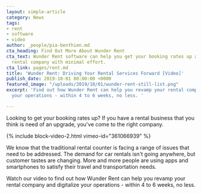```yaml
---
layout: simple-article
category: News
tags:
- rent
- software
- video
author: _people/pia-benthien.md
cta_heading: Find Out More About Wunder Rent
cta_text: Wunder Rent software can help you get your booking rates up and revamp your
  rental company with minimal effort.
cta_link: pages/rent.md
title: 'Wunder Rent: Driving Your Rental Services Forward [Video]'
publish_date: 2019-10-01 00:00:00 +0000
featured_image: "/uploads/2019/10/01/wunder-rent-still-list.png"
excerpt: 'Find out how Wunder Rent can help you revamp your rental company and digitalize
  your operations - within 4 to 6 weeks, no less. '

---
```

Looking to get your booking rates up? If you have a rental business that you think is need of an upgrade, you've come to the right company.

{% include block-video-2.html vimeo-id="361066939" %}

We know that the traditional rental counter is facing a range of issues that need to be addressed. The demand for car rentals isn't going anywhere, but customer tastes are changing. More and more people are using apps and smartphones to satisfy their travel and transportation needs.

Watch our video to find out how Wunder Rent can help you revamp your rental company and digitalize your operations - within 4 to 6 weeks, no less.